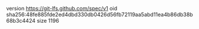 version https://git-lfs.github.com/spec/v1
oid sha256:48fe885fde2ed4dbd330db0426d56fb72119aa5abd11ea4b86db38b68b3c4424
size 1196
